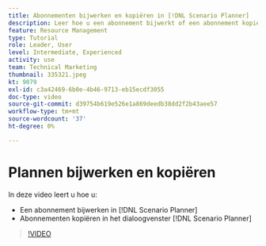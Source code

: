 ```yaml
---
title: Abonnementen bijwerken en kopiëren in [!DNL Scenario Planner]
description: Leer hoe u een abonnement bijwerkt of een abonnement kopieert in het dialoogvenster [!DNL  Workfront] [!DNL Scenario Planner].
feature: Resource Management
type: Tutorial
role: Leader, User
level: Intermediate, Experienced
activity: use
team: Technical Marketing
thumbnail: 335321.jpeg
kt: 9079
exl-id: c3a42469-6b0e-4b46-9713-eb15ecdf3055
doc-type: video
source-git-commit: d39754b619e526e1a869deedb38dd2f2b43aee57
workflow-type: tm+mt
source-wordcount: '37'
ht-degree: 0%

---
```


# Plannen bijwerken en kopiëren

In deze video leert u hoe u:

* Een abonnement bijwerken in [!DNL Scenario Planner]
* Abonnementen kopiëren in het dialoogvenster [!DNL Scenario Planner]

>[!VIDEO](https://video.tv.adobe.com/v/335321/?quality=12)
